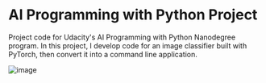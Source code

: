 # AI Programming with Python Project

Project code for Udacity's AI Programming with Python Nanodegree program. In this project, I develop code for an image classifier built with PyTorch, then convert it into a command line application.

![image](https://github.com/ardbramantyo/flower-classifier/assets/37673834/3fc43e3d-5d97-4f73-ad1f-960aded94531)
